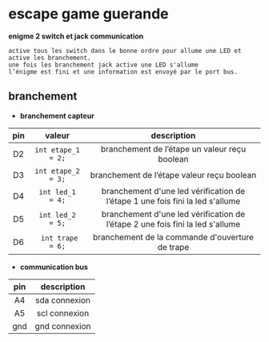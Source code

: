 # escape game guerande
  **enigme 2 switch et jack communication**

    active tous les switch dans le bonne ordre pour allume une LED et active les branchement.
    une fois les branchement jack active une LED s'allume
    l’énigme est fini et une information est envoyé par le port bus.


##  branchement

  + **branchement capteur**

pin | valeur  | description
:-:|:-:|:-:
D2 | ``` int etape_1 = 2; ``` | branchement de l’étape un valeur reçu boolean
D3 | ``` int etape_2 = 3; ``` | branchement de l’étape valeur reçu boolean
D4 | ``` int led_1   = 4; ``` | branchement d'une led vérification de l’étape 1 une fois fini la led s'allume
D5 | ``` int led_2   = 5; ``` | branchement d'une led vérification de l’étape 2 une fois fini la led s'allume
D6 | ```  int trape   = 6; ``` |  branchement de la commande d'ouverture de trape


  + **communication bus**

pin | description
:-: |:-:
A4 | sda connexion
A5 | scl connexion
gnd | gnd connexion
